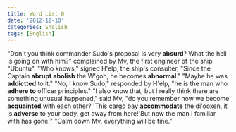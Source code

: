 ```yaml
---
title: Word List 0
date: '2012-12-10'
categories: English
tags: [English]
---
```


"Don't you think commander Sudo's proposal is very **absurd**? What the hell is going on with him?" complained by Mv, the first engineer of the ship "Ubuntu". "Who knows," signed H'elp, the ship's consulter, "Since the Captain **abrupt** **abolish** the W'goh, he becomes **abnormal**." "Maybe he was **addictted** to it." "No, I know Sudo," responded by H'elp, "he is the man who **adhere to** officer principles." "I also know that, but I really think there are something unusual happened," said Mv, "do you remember how we become **acquainted** with each other? 'This cargo bay **accommodate** the di'ooxen, it is **adverse** to your body, get away from here!'But now the man I familiar with has gone!" "Calm down Mv, everything will be fine."
